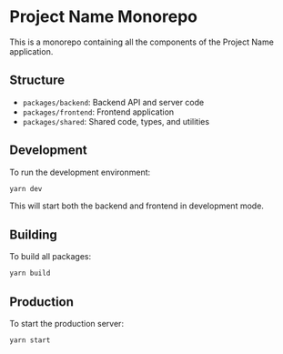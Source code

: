 # Project Name Monorepo

This is a monorepo containing all the components of the Project Name application.

## Structure

- `packages/backend`: Backend API and server code
- `packages/frontend`: Frontend application
- `packages/shared`: Shared code, types, and utilities

## Development

To run the development environment:

```bash
yarn dev
```

This will start both the backend and frontend in development mode.

## Building

To build all packages:

```bash
yarn build
```

## Production

To start the production server:

```bash
yarn start
```